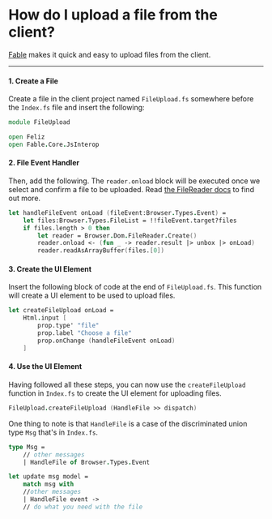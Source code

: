 # How do I upload a file from the client?
[Fable](https://fable.io/) makes it quick and easy to upload files from the client.

---

#### 1. Create a File

Create a file in the client project named `FileUpload.fs` somewhere before the `Index.fs` file and insert the following:

```fsharp
module FileUpload

open Feliz
open Fable.Core.JsInterop
```

#### 2. File Event Handler

Then, add the following. The `reader.onload` block will be executed once we select and confirm a file to be uploaded. Read [the FileReader docs](https://developer.mozilla.org/en-US/docs/Web/API/FileReader) to find out more.

```fsharp
let handleFileEvent onLoad (fileEvent:Browser.Types.Event) =
    let files:Browser.Types.FileList = !!fileEvent.target?files
    if files.length > 0 then
        let reader = Browser.Dom.FileReader.Create()
        reader.onload <- (fun _ -> reader.result |> unbox |> onLoad)
        reader.readAsArrayBuffer(files.[0])
```
#### 3. Create the UI Element

Insert the following block of code at the end of `FileUpload.fs`. This function will create a UI element to be used to upload files.

```fsharp
let createFileUpload onLoad =
    Html.input [ 
        prop.type' "file"
        prop.label "Choose a file"
        prop.onChange (handleFileEvent onLoad)
    ]
```

#### 4. Use the UI Element

Having followed all these steps, you can now use the `createFileUpload` function in `Index.fs` to create the UI element for uploading files. 

```fsharp
FileUpload.createFileUpload (HandleFile >> dispatch)
```

One thing to note is that `HandleFile` is a case of the discriminated union type `Msg` that's in `Index.fs`.

```fsharp
type Msg =
    // other messages
    | HandleFile of Browser.Types.Event

let update msg model =
    match msg with
    //other messages
    | HandleFile event ->
    // do what you need with the file
```